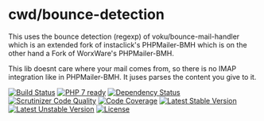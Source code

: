 # cwd/bounce-detection

This uses the bounce detection (regexp) of voku/bounce-mail-handler which is an extended fork of instaclick's PHPMailer-BMH which is on the other hand a Fork of WorxWare's PHPMailer-BMH.

This lib doesnt care where your mail comes from, so there is no IMAP integration like in PHPMailer-BMH. It juses parses the content you give to it.

[![Build Status](https://travis-ci.org/cwd/bounce-detection.svg?branch=develop)](https://travis-ci.org/cwd/bounce-detection)
[![PHP 7 ready](http://php7ready.timesplinter.ch/cwd/bounce-detection/develop/badge.svg)](https://travis-ci.org/cwd/bounce-detection)
[![Dependency Status](https://gemnasium.com/badges/github.com/cwd/bounce-detection.svg)](https://gemnasium.com/github.com/cwd/bounce-detection)
[![Scrutinizer Code Quality](https://scrutinizer-ci.com/g/cwd/bounce-detection/badges/quality-score.png?b=develop)](https://scrutinizer-ci.com/g/cwd/bounce-detection/?branch=develop)
[![Code Coverage](https://scrutinizer-ci.com/g/cwd/bounce-detection/badges/coverage.png?b=develop)](https://scrutinizer-ci.com/g/cwd/bounce-detection/?branch=develop)
[![Latest Stable Version](https://poser.pugx.org/cwd/bounce-detection/v/stable)](https://packagist.org/packages/cwd/bounce-detection)
[![Latest Unstable Version](https://poser.pugx.org/cwd/bounce-detection/v/unstable)](https://packagist.org/packages/cwd/bounce-detection)
[![License](https://poser.pugx.org/cwd/bounce-detection/license)](https://packagist.org/packages/cwd/bounce-detection)
